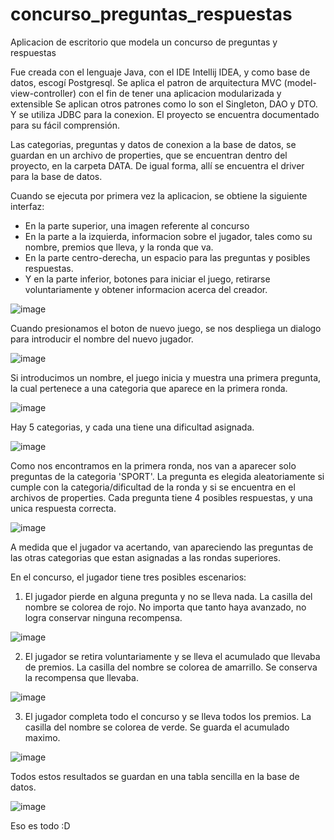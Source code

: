 # concurso_preguntas_respuestas
Aplicacion de escritorio que modela un concurso de preguntas y respuestas

Fue creada con el lenguaje Java, con el IDE Intellij IDEA, y como base de datos, escogí Postgresql.
Se aplica el patron de arquitectura MVC (model-view-controller) con el fin de tener una aplicacion modularizada y extensible
Se aplican otros patrones como lo son el Singleton, DAO y DTO.
Y se utiliza JDBC para la conexion.
El proyecto se encuentra documentado para su fácil comprensión.

Las categorias, preguntas y datos de conexion a la base de datos, se guardan en un archivo de properties, que se encuentran dentro del proyecto, en la carpeta DATA. De igual forma, allí se encuentra el driver para la base de datos.

Cuando se ejecuta por primera vez la aplicacion, se obtiene la siguiente interfaz:
- En la parte superior, una imagen referente al concurso
- En la parte a la izquierda, informacion sobre el jugador, tales como su nombre, premios que lleva, y la ronda que va.
- En la parte centro-derecha, un espacio para las preguntas y posibles respuestas.
- Y en la parte inferior, botones para iniciar el juego, retirarse voluntariamente y obtener informacion acerca del creador.

![image](https://user-images.githubusercontent.com/60671203/133017607-a328ba53-b638-4500-b429-0ad8f978b471.png)

Cuando presionamos el boton de nuevo juego, se nos despliega un dialogo para introducir el nombre del nuevo jugador.

![image](https://user-images.githubusercontent.com/60671203/133017819-34f17354-526c-4895-8f25-c54aa54d761b.png)

Si introducimos un nombre, el juego inicia y muestra una primera pregunta, la cual pertenece a una categoria que aparece en la primera ronda.

![image](https://user-images.githubusercontent.com/60671203/133017932-de70f8a2-3644-417b-b597-7469242401c1.png)

Hay 5 categorias, y cada una tiene una dificultad asignada.

![image](https://user-images.githubusercontent.com/60671203/133018076-5687ece4-3913-4b96-877b-c9ce09cf43b9.png)

Como nos encontramos en la primera ronda, nos van a aparecer solo preguntas de la categoria 'SPORT'. 
La pregunta es elegida aleatoriamente si cumple con la categoria/dificultad de la ronda y si se encuentra en el archivos de properties.
Cada pregunta tiene 4 posibles respuestas, y una unica respuesta correcta.

![image](https://user-images.githubusercontent.com/60671203/133018351-09853080-6407-4919-bc49-7527fbb12006.png)

A medida que el jugador va acertando, van apareciendo las preguntas de las otras categorias que estan asignadas a las rondas superiores.

En el concurso, el jugador tiene tres posibles escenarios:
1. El jugador pierde en alguna pregunta y no se lleva nada. La casilla del nombre se colorea de rojo. No importa que tanto haya avanzado, no logra conservar ninguna recompensa.

![image](https://user-images.githubusercontent.com/60671203/133018715-b671c009-2d51-4cc6-a9ac-a4e57cabbed1.png)

2. El jugador se retira voluntariamente y se lleva el acumulado que llevaba de premios. La casilla del nombre se colorea de amarrillo. Se conserva la recompensa que llevaba.

![image](https://user-images.githubusercontent.com/60671203/133019052-f7721cda-0249-4875-a67f-a5313b7ca071.png)


3. El jugador completa todo el concurso y se lleva todos los premios. La casilla del nombre se colorea de verde. Se guarda el acumulado maximo.

![image](https://user-images.githubusercontent.com/60671203/133019158-938cb11a-9cef-4977-bc41-7ef810e21bd6.png)

Todos estos resultados se guardan en una tabla sencilla en la base de datos.

![image](https://user-images.githubusercontent.com/60671203/133019360-98f0f460-e93b-4203-875f-a5c94d378642.png)


Eso es todo :D
